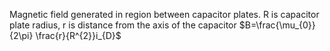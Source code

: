 Magnetic field generated in region between capacitor plates. R is capacitor plate radius, r is distance from the axis of the capacitor
$B=\frac{\mu_{0}}{2\pi} \frac{r}{R^{2}}i_{D}$

